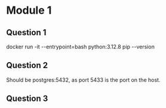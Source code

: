 # Module 1

## Question 1
docker run -it --entrypoint=bash python:3.12.8
pip --version

## Question 2
Should be postgres:5432, as port 5433 is the port on the host.

## Question 3



